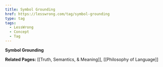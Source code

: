 ```yaml
---
title: Symbol Grounding
href: https://lesswrong.com/tag/symbol-grounding
type: tag
tags:
  - LessWrong
  - Concept
  - Tag
---
```


**Symbol Grounding**

**Related Pages:** [[Truth, Semantics, & Meaning]], [[Philosophy of Language]]